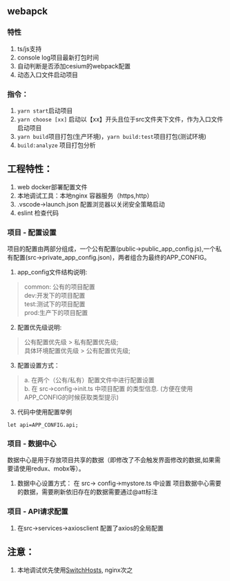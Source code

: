 ## webapck

### 特性
1. ts/js支持
2. console log项目最新打包时间
3. 自动判断是否添加cesium的webpack配置
4. 动态入口文件启动项目

### 指令：
1. ``yarn start``启动项目
2. ``yarn choose [xx]`` 启动以【xx】开头且位于src文件夹下文件，作为入口文件启动项目
3. ``yarn build``项目打包(生产环境)，``yarn build:test``项目打包(测试环境)
4. ``build:analyze`` 项目打包分析

## 工程特性：
1. web docker部署配置文件
2. 本地调试工具：本地nginx 容器服务（https,http）
3. .vscode->launch.json 配置浏览器以关闭安全策略启动
4. eslint 检查代码


### 项目 - 配置设置
项目的配置由两部分组成，一个公有配置(public->public_app_config.js),一个私有配置(src->private_app_config.json)，两者组合为最终的APP_CONFIG。

1. app_config文件结构说明:
> common: 公有的项目配置  
dev:开发下的项目配置  
test:测试下的项目配置  
prod:生产下的项目配置  

2. 配置优先级说明:
> 公有配置优先级 > 私有配置优先级;  
具体环境配置优先级 > 公有配置优先级;

3. 配置设置方式：
> a. 在两个（公有/私有）配置文件中进行配置设置  
b. 在 src->config->init.ts 中项目配置 的类型信息. (方便在使用APP_CONFIG的时候获取类型提示)


3. 代码中使用配置举例
```
let api=APP_CONFIG.api;
```

### 项目 - 数据中心
数据中心是用于存放项目共享的数据（即修改了不会触发界面修改的数据,如果需要请使用redux、mobx等）。

1. 数据中心设置方式：
在 src-> config->mystore.ts 中设置 项目数据中心需要的数据，需要刷新依旧存在的数据需要通过@att标注


### 项目 - API请求配置
1. 在src->services->axiosclient 配置了axios的全局配置

## 注意：
1. 本地调试优先使用[SwitchHosts](https://www.baidu.com/s?ie=utf-8&f=8&rsv_bp=1&tn=02003390_hao_pg&wd=SwitchHosts&oq=SwitchHosts), nginx次之